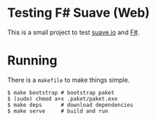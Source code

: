# Testing F# Suave (Web)

This is a small project to test [suave.io](https://suave.io/) and [F#](https://fsharp.org/).

# Running

There is a `makefile` to make things simple.

    $ make bootstrap # bootstrap paket
    $ (sudo) chmod a+x .paket/paket.exe
    $ make deps      # download dependencies
    $ make serve     # build and run
